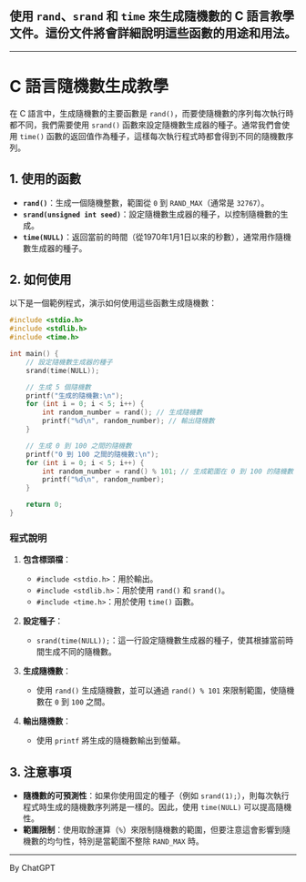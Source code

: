 ## 使用 `rand`、`srand` 和 `time` 來生成隨機數的 C 語言教學文件。這份文件將會詳細說明這些函數的用途和用法。

---

# C 語言隨機數生成教學

在 C 語言中，生成隨機數的主要函數是 `rand()`，而要使隨機數的序列每次執行時都不同，我們需要使用 `srand()` 函數來設定隨機數生成器的種子。通常我們會使用 `time()` 函數的返回值作為種子，這樣每次執行程式時都會得到不同的隨機數序列。

## 1. 使用的函數

- **`rand()`**：生成一個隨機整數，範圍從 `0` 到 `RAND_MAX`（通常是 `32767`）。
- **`srand(unsigned int seed)`**：設定隨機數生成器的種子，以控制隨機數的生成。
- **`time(NULL)`**：返回當前的時間（從1970年1月1日以來的秒數），通常用作隨機數生成器的種子。

## 2. 如何使用

以下是一個範例程式，演示如何使用這些函數生成隨機數：

```c
#include <stdio.h>
#include <stdlib.h>
#include <time.h>

int main() {
    // 設定隨機數生成器的種子
    srand(time(NULL));

    // 生成 5 個隨機數
    printf("生成的隨機數:\n");
    for (int i = 0; i < 5; i++) {
        int random_number = rand(); // 生成隨機數
        printf("%d\n", random_number); // 輸出隨機數
    }

    // 生成 0 到 100 之間的隨機數
    printf("0 到 100 之間的隨機數:\n");
    for (int i = 0; i < 5; i++) {
        int random_number = rand() % 101; // 生成範圍在 0 到 100 的隨機數
        printf("%d\n", random_number);
    }

    return 0;
}
```

### 程式說明

1. **包含標頭檔**：
   - `#include <stdio.h>`：用於輸出。
   - `#include <stdlib.h>`：用於使用 `rand()` 和 `srand()`。
   - `#include <time.h>`：用於使用 `time()` 函數。

2. **設定種子**：
   - `srand(time(NULL));`：這一行設定隨機數生成器的種子，使其根據當前時間生成不同的隨機數。

3. **生成隨機數**：
   - 使用 `rand()` 生成隨機數，並可以通過 `rand() % 101` 來限制範圍，使隨機數在 `0` 到 `100` 之間。

4. **輸出隨機數**：
   - 使用 `printf` 將生成的隨機數輸出到螢幕。

## 3. 注意事項

- **隨機數的可預測性**：如果你使用固定的種子（例如 `srand(1);`），則每次執行程式時生成的隨機數序列將是一樣的。因此，使用 `time(NULL)` 可以提高隨機性。
- **範圍限制**：使用取餘運算（`%`）來限制隨機數的範圍，但要注意這會影響到隨機數的均勻性，特別是當範圍不整除 `RAND_MAX` 時。

---

By ChatGPT